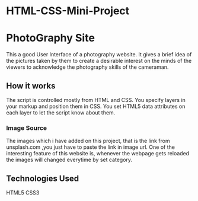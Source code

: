 # HTML-CSS-Mini-Project

#  PhotoGraphy Site

This a good User Interface of a photography website. It gives a brief idea of the pictures taken by them to create a desirable interest on the minds of the viewers to acknowledge the photography skills of the cameraman.  




## How it works


The script is controlled mostly from HTML and CSS. You specify layers in your markup and position them in CSS. You set HTML5 data attributes on each layer to let the script know about them. 



### Image Source

The images which  i have added on this project, that is the link from unsplash.com ,you just have to paste the link in image url.
One of the interesting feature of this website is, whenever the webpage gets reloaded  the images will changed everytime by set category.

## Technologies Used
HTML5
CSS3
